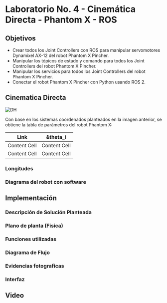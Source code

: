 # Laboratorio No. 4 - Cinemática Directa - Phantom X - ROS
## Objetivos
- Crear todos los Joint Controllers con ROS para manipular servomotores Dynamixel AX-12 del robot Phantom X Pincher.
- Manipular los tópicos de estado y comando para todos los Joint Controllers del robot Phantom X Pincher.
- Manipular los servicios para todos los Joint Controllers del robot Phantom X Pincher.
- Conectar el robot Phantom X Pincher con Python usando ROS 2.
## Cinematica Directa
![DH](https://github.com/user-attachments/assets/3f850587-a265-42ad-8ed5-8da054932eba)

Con base en los sistemas coordenados planteados en la imagen anterior, se obtiene la tabla de parámetros del robot Phantom X:

| Link  | &theta_i |
| ------------- | ------------- |
| Content Cell  | Content Cell  |
| Content Cell  | Content Cell  |

### Longitudes

### Diagrama del robot con software

## Implementación
### Descripción de Solución Planteada
### Plano de planta (Fisica)
### Funciones utilizadas
### Diagrama de Flujo

### Evidencias fotograficas

### Interfaz


## Video 
